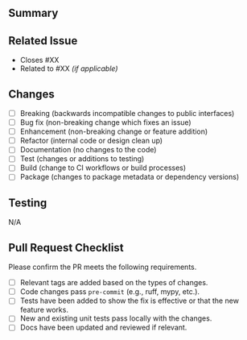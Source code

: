 ## Summary
<!--- Provide a summary of the changes --->


## Related Issue
<!--- List any issue numbers above that this PR addresses --->

- Closes #XX
- Related to #XX _(if applicable)_

## Changes
<!--- Check which of the following changes were made --->

- [ ] Breaking (backwards incompatible changes to public interfaces)
- [ ] Bug fix (non-breaking change which fixes an issue)
- [ ] Enhancement (non-breaking change or feature addition)
- [ ] Refactor (internal code or design clean up)
- [ ] Documentation (no changes to the code)
- [ ] Test (changes or additions to testing)
- [ ] Build (change to CI workflows or build processes)
- [ ] Package (changes to package metadata or dependency versions)

## Testing
<!--- Please describe the test ran to verify changes --->

N/A

## Pull Request Checklist

Please confirm the PR meets the following requirements.
- [ ] Relevant tags are added based on the types of changes.
- [ ] Code changes pass `pre-commit` (e.g., ruff, mypy, etc.).
- [ ] Tests have been added to show the fix is effective or that the new feature works.
- [ ] New and existing unit tests pass locally with the changes.
- [ ] Docs have been updated and reviewed if relevant.
